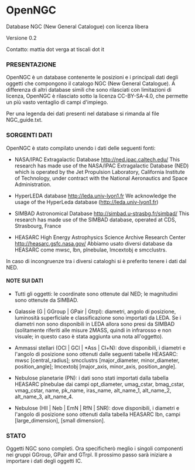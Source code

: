 # OpenNGC
Database NGC (New General Catalogue) con licenza libera

Versione 0.2

Contatto: mattia dot verga at tiscali dot it



### PRESENTAZIONE

OpenNGC è un database contenente le posizioni e i principali dati degli
oggetti che compongono il catalogo NGC (New General Catalogue).
A differenza di altri database simili che sono rilasciati con limitazioni
di licenza, OpenNGC è rilasciato sotto la licenza CC-BY-SA-4.0, che permette
un più vasto ventaglio di campi d'impiego.

Per una legenda dei dati presenti nel database si rimanda al file
NGC_guide.txt.


### SORGENTI DATI

OpenNGC è stato compilato unendo i dati delle seguenti fonti:

 - NASA/IPAC Extragalactic Database
   http://ned.ipac.caltech.edu/
   This research has made use of the NASA/IPAC Extragalactic Database (NED)
   which is operated by the Jet Propulsion Laboratory,
   California Institute of Technology, under contract with the
   National Aeronautics and Space Administration.

 - HyperLEDA database
   http://leda.univ-lyon1.fr
   We acknowledge the usage of the HyperLeda database (http://leda.univ-lyon1.fr)

 - SIMBAD Astronomical Database
   http://simbad.u-strasbg.fr/simbad/
   This research has made use of the SIMBAD database, operated at CDS, Strasbourg, France

 - HEASARC High Energy Astrophysics Science Archive Research Center
   http://heasarc.gsfc.nasa.gov/
   Abbiamo usato diversi database da HEASARC come mwsc, lbn, plnebulae, lmcextobj e smcclustrs.

In caso di incongruenze tra i diversi cataloghi si è preferito tenere i dati dal NED.

#### NOTE SUI DATI

 - Tutti gli oggetti: le coordinate sono ottenute dal NED; le magnitudini sono
   ottenute da SIMBAD.
   
 - Galassie (G | GGroup | GPair | Gtrpl): diametri, angolo di posizione, luminosità superficiale
   e classificazione sono importati da LEDA. Se i diametri non sono disponibili in LEDA allora
   sono presi da SIMBAD (solitamente riferiti alle misure 2MASS, quindi in infrarosso e non visuale;
   in questo caso è stata aggiunta una nota all'oggetto).
 
 - Ammassi stellari (OCl | GCl | *Ass | Cl+N): dove disponibili, i diametri e l'angolo
   di posizione sono ottenuti dalle seguenti tabelle HEASARC: mwsc [central_radius];
   smcclustrs [major_diameter, minor_diameter, position_angle];
   lmcextobj [major_axis, minor_axis, position_angle].

 - Nebulose planetarie (PN): i dati sono stati importati dalla tabella HEASARC plnebulae
   dai campi opt_diameter, umag_cstar, bmag_cstar, vmag_cstar,
   name, pk_name, iras_name, alt_name_1, alt_name_2, alt_name_3, alt_name_4.
   
 - Nebulose (HII | Neb | EmN | RfN | SNR): dove disponibili, i diametri e l'angolo
   di posizione sono ottenuti dalla tabella HEASARC lbn, campi [large_dimension], [small dimension].

### STATO
Oggetti NGC sono completi.
Ora specificherò meglio i singoli componenti nei gruppi GGroup, GPair and GTrpl.
Il prossimo passo sarà iniziare a importare i dati degli oggetti IC.
